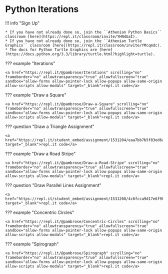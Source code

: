 # Python Iterations 

!!! info "Sign Up"

    * If you have not already done so, join the ``Athenian Python Basics`` classroom [here](https://repl.it/classroom/invite/YHN4GaI).
    * If you have not already done so, join the ``Athenian Turtle Graphics`` classroom [here](https://repl.it/classroom/invite/YMcqmdc).
    * The docs for Python Turtle Graphics are [here](https://docs.python.org/3.3/library/turtle.html?highlight=turtle).

??? example "Iterations"

    <a href="https://repl.it/@pambrose/Iterations" scrolling="no" frameborder="no" allowtransparency="true" allowfullscreen="true" sandbox="allow-forms allow-pointer-lock allow-popups allow-same-origin allow-scripts allow-modals" target="_blank">repl.it code</a>

??? example "Draw a Square"

    <a href="https://repl.it/@pambrose/Draw-a-Square" scrolling="no" frameborder="no" allowtransparency="true" allowfullscreen="true" sandbox="allow-forms allow-pointer-lock allow-popups allow-same-origin allow-scripts allow-modals" target="_blank">repl.it code</a>

??? question "Draw a Triangle Assignment"

    <a href="https://repl.it/student_embed/assignment/1531204/eaa7bb7b5f83ed6aaf3db994293f62fb" target="_blank">repl.it code</a>

??? example "Draw a Road Stripe"

    <a href="https://repl.it/@pambrose/Draw-a-Road-Stripe" scrolling="no" frameborder="no" allowtransparency="true" allowfullscreen="true" sandbox="allow-forms allow-pointer-lock allow-popups allow-same-origin allow-scripts allow-modals" target="_blank">repl.it code</a>

??? question "Draw Parallel Lines Assignment"

    <a href="https://repl.it/student_embed/assignment/1531208/4c6fcca9d17e6f981c6f4804002802a2" target="_blank">repl.it code</a>

??? example "Concentric Circles"

    <a href="https://repl.it/@pambrose/Concentric-Circles" scrolling="no" frameborder="no" allowtransparency="true" allowfullscreen="true" sandbox="allow-forms allow-pointer-lock allow-popups allow-same-origin allow-scripts allow-modals" target="_blank">repl.it code</a>

??? example "Spirograph"

    <a href="https://repl.it/@pambrose/Spirograph" scrolling="no" frameborder="no" allowtransparency="true" allowfullscreen="true" sandbox="allow-forms allow-pointer-lock allow-popups allow-same-origin allow-scripts allow-modals" target="_blank">repl.it code</a>
